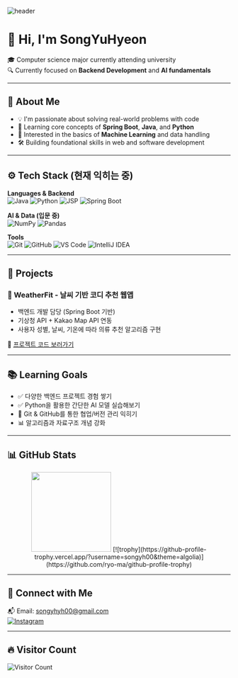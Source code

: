 <!-- 헤더 이미지 -->
![header](https://capsule-render.vercel.app/api?type=waving&color=gradient&height=200&section=header&text=Welcome!&fontSize=50)

# 👋 Hi, I'm **SongYuHyeon**  
🎓 Computer science major currently attending university  
🔍 Currently focused on **Backend Development** and **AI fundamentals**

---

## 🧠 About Me
- 💡 I'm passionate about solving real-world problems with code  
- 🌱 Learning core concepts of **Spring Boot**, **Java**, and **Python**  
- 🤖 Interested in the basics of **Machine Learning** and data handling  
- 🛠 Building foundational skills in web and software development  

---

## ⚙️ Tech Stack (현재 익히는 중)

**Languages & Backend**  
![Java](https://img.shields.io/badge/Java-007396?style=flat-square&logo=Java&logoColor=white)
![Python](https://img.shields.io/badge/Python-3776AB?style=flat-square&logo=Python&logoColor=white)
![JSP](https://img.shields.io/badge/JSP-007396?style=flat-square&logo=java&logoColor=white)
![Spring Boot](https://img.shields.io/badge/SpringBoot-6DB33F?style=flat-square&logo=Spring-Boot&logoColor=white)

**AI & Data (입문 중)**  
![NumPy](https://img.shields.io/badge/Numpy-013243?style=flat-square&logo=numpy&logoColor=white)
![Pandas](https://img.shields.io/badge/Pandas-150458?style=flat-square&logo=pandas&logoColor=white)

**Tools**  
![Git](https://img.shields.io/badge/Git-F05032?style=flat-square&logo=Git&logoColor=white)
![GitHub](https://img.shields.io/badge/GitHub-181717?style=flat-square&logo=GitHub&logoColor=white)
![VS Code](https://img.shields.io/badge/VS%20Code-007ACC?style=flat-square&logo=VisualStudioCode&logoColor=white)
![IntelliJ IDEA](https://img.shields.io/badge/IntelliJ-000000?style=flat-square&logo=IntelliJ-IDEA&logoColor=white)

---

## 💼 Projects

### 📌 WeatherFit - 날씨 기반 코디 추천 웹앱
- 백엔드 개발 담당 (Spring Boot 기반)
- 기상청 API + Kakao Map API 연동
- 사용자 성별, 날씨, 기온에 따라 의류 추천 알고리즘 구현

🔗 [프로젝트 코드 보러가기](https://github.com/songyh00/WeatherFit)

---

## 📚 Learning Goals

- ✅ 다양한 백엔드 프로젝트 경험 쌓기  
- ✅ Python을 활용한 간단한 AI 모델 실습해보기  
- 🔄 Git & GitHub를 통한 협업/버전 관리 익히기  
- 📊 알고리즘과 자료구조 개념 강화  

---

## 📊 GitHub Stats

<p align="center">
  <img src="https://github-readme-stats.vercel.app/api?username=songyh00&show_icons=true&theme=radical" height="180px"/>
  [![trophy](https://github-profile-trophy.vercel.app/?username=songyh00&theme=algolia)](https://github.com/ryo-ma/github-profile-trophy)
</p>

---

## 🔗 Connect with Me  
📬 Email: songyhyh00@gmail.com  <br>
[![Instagram](https://img.shields.io/badge/Instagram-E4405F?style=flat-square&logo=Instagram&logoColor=white)](https://www.instagram.com/yh_s00/)  

---

## 🔥 Visitor Count  
![Visitor Count](https://komarev.com/ghpvc/?username=songyh00&color=brightgreen)
